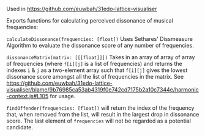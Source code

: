 Used in https://github.com/euwbah/31edo-lattice-visualiser

Exports functions for calculating perceived dissonance
of musical frequencies:

`calculateDissonance(frequencies: [float])` Uses Sethares' Dissmeasure Algorithm to evaluate
the dissonance score of any number of frequencies.

`dissonanceMatrix(matrix: [[[float]]])` Takes in an array of array of array of frequencies
(where `f[i][j]` is a list of frequencies) and returns the indexes
`i` & `j` as a two-element array such that `f[i][j]` gives the lowest dissonance
score amongst all the list of frequencies in the matrix. See
https://github.com/euwbah/31edo-lattice-visualiser/blame/9b76985ca53ab4319f0e742cd7175b2a10c7344e/harmonic-context.js#L105
for usage.

`findOffender(frequencies: [float])` will return the index of the
frequency that, when removed from the list, will result in the
largest drop in dissonance score. The last element of `frequencies`
will not be regarded as a potential candidate.